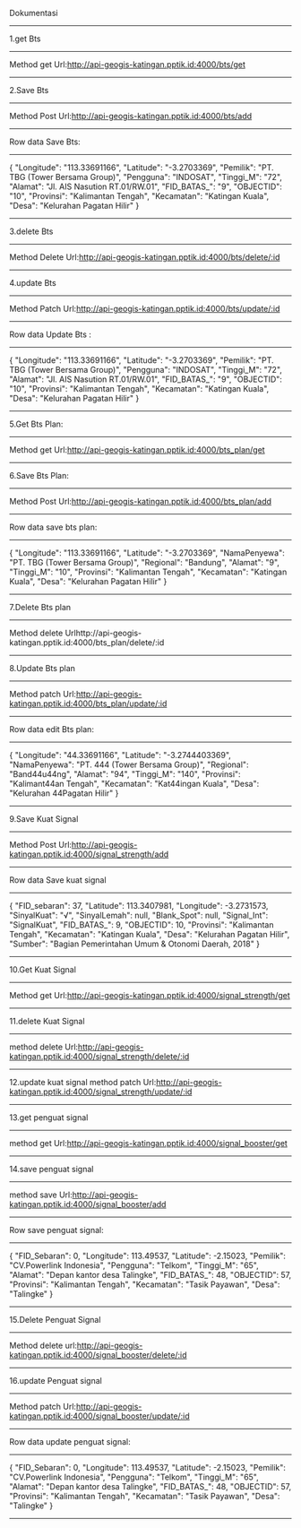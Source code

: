 Dokumentasi <hr>
1.get Bts <hr>
 Method get Url:http://api-geogis-katingan.pptik.id:4000/bts/get <hr>
2.Save Bts <hr>
 Method Post Url:http://api-geogis-katingan.pptik.id:4000/bts/add <hr>
Row data Save Bts: <hr>
  {
      "Longitude": "113.33691166",
      "Latitude": "-3.2703369",
      "Pemilik": "PT. TBG (Tower Bersama Group)",
      "Pengguna": "INDOSAT",
      "Tinggi_M": "72",
      "Alamat": "Jl. AIS Nasution RT.01/RW.01",
      "FID_BATAS_": "9",
      "OBJECTID": "10",
      "Provinsi": "Kalimantan Tengah",
      "Kecamatan": "Katingan Kuala",
      "Desa": "Kelurahan Pagatan Hilir"
    }<hr>
3.delete Bts <hr>
 Method Delete Url:http://api-geogis-katingan.pptik.id:4000/bts/delete/:id <hr>
4.update Bts <hr>
 Method Patch Url:http://api-geogis-katingan.pptik.id:4000/bts/update/:id <hr>
 Row data Update Bts : <hr>
 {
      "Longitude": "113.33691166",
      "Latitude": "-3.2703369",
      "Pemilik": "PT. TBG (Tower Bersama Group)",
      "Pengguna": "INDOSAT",
      "Tinggi_M": "72",
      "Alamat": "Jl. AIS Nasution RT.01/RW.01",
      "FID_BATAS_": "9",
      "OBJECTID": "10",
      "Provinsi": "Kalimantan Tengah",
      "Kecamatan": "Katingan Kuala",
      "Desa": "Kelurahan Pagatan Hilir"
    }<hr>
5.Get Bts Plan: <hr>
 Method get Url:http://api-geogis-katingan.pptik.id:4000/bts_plan/get <hr>
6.Save Bts Plan: <hr>
 Method Post Url:http://api-geogis-katingan.pptik.id:4000/bts_plan/add <hr>
 Row data save bts plan: <hr>
  {
      "Longitude": "113.33691166",
      "Latitude": "-3.2703369",
      "NamaPenyewa": "PT. TBG (Tower Bersama Group)",
      "Regional": "Bandung",
      "Alamat": "9",
      "Tinggi_M": "10",
      "Provinsi": "Kalimantan Tengah",
      "Kecamatan": "Katingan Kuala",
      "Desa": "Kelurahan Pagatan Hilir"
    }<hr>
7.Delete Bts plan <hr>
 Method delete Urlhttp://api-geogis-katingan.pptik.id:4000/bts_plan/delete/:id <hr>
8.Update Bts plan <hr>
 Method patch Url:http://api-geogis-katingan.pptik.id:4000/bts_plan/update/:id <hr>
 Row data edit Bts plan: <hr>
  {
      "Longitude": "44.33691166",
      "Latitude": "-3.2744403369",
      "NamaPenyewa": "PT. 444 (Tower Bersama Group)",
      "Regional": "Band44u44ng",
      "Alamat": "94",
      "Tinggi_M": "140",
      "Provinsi": "Kalimant44an Tengah",
      "Kecamatan": "Kat44ingan Kuala",
      "Desa": "Kelurahan 44Pagatan Hilir"
    }<hr>
9.Save Kuat Signal <hr>
 Method Post Url:http://api-geogis-katingan.pptik.id:4000/signal_strength/add <hr>
 Row data Save kuat signal <hr>
  {
      "FID_sebaran": 37, 
      "Latitude": 113.3407981, 
      "Longitude": -3.2731573, 
      "SinyalKuat": "√", 
      "SinyalLemah": null, 
      "Blank_Spot": null, 
      "Signal_Int": "SignalKuat", 
      "FID_BATAS_": 9, 
      "OBJECTID": 10, 
      "Provinsi": "Kalimantan Tengah", 
      "Kecamatan": "Katingan Kuala", 
      "Desa": "Kelurahan Pagatan Hilir", 
      "Sumber": "Bagian Pemerintahan Umum & Otonomi Daerah, 2018" 
 }<hr>
10.Get Kuat Signal <hr>
 Method get Url:http://api-geogis-katingan.pptik.id:4000/signal_strength/get <hr>
11.delete Kuat Signal <hr>
 method delete Url:http://api-geogis-katingan.pptik.id:4000/signal_strength/delete/:id <hr>
12.update kuat signal
 method patch Url:http://api-geogis-katingan.pptik.id:4000/signal_strength/update/:id <hr>
13.get penguat signal <hr>
 method get Url:http://api-geogis-katingan.pptik.id:4000/signal_booster/get <hr>
14.save penguat signal <hr>
 method save Url:http://api-geogis-katingan.pptik.id:4000/signal_booster/add <hr>
 Row save penguat signal: <hr>
 { "FID_Sebaran": 0,
   "Longitude": 113.49537,
   "Latitude": -2.15023, 
   "Pemilik": "CV.Powerlink Indonesia", 
   "Pengguna": "Telkom", 
   "Tinggi_M": "65",
   "Alamat": "Depan kantor desa Talingke",
   "FID_BATAS_": 48,
   "OBJECTID": 57, 
   "Provinsi": "Kalimantan Tengah", 
   "Kecamatan": "Tasik Payawan",
   "Desa": "Talingke" }<hr>
15.Delete Penguat Signal <hr>
 Method delete url:http://api-geogis-katingan.pptik.id:4000/signal_booster/delete/:id <hr>
16.update Penguat signal <hr>
 Method patch Url:http://api-geogis-katingan.pptik.id:4000/signal_booster/update/:id <hr>
 Row data update penguat signal: <hr>
  { "FID_Sebaran": 0,
   "Longitude": 113.49537,
   "Latitude": -2.15023, 
   "Pemilik": "CV.Powerlink Indonesia", 
   "Pengguna": "Telkom", 
   "Tinggi_M": "65",
   "Alamat": "Depan kantor desa Talingke",
   "FID_BATAS_": 48,
   "OBJECTID": 57, 
   "Provinsi": "Kalimantan Tengah", 
   "Kecamatan": "Tasik Payawan",
   "Desa": "Talingke" }<hr>
